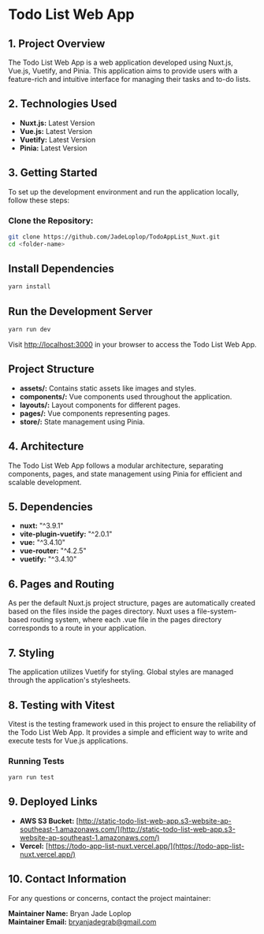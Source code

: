# Todo List Web App

## 1. Project Overview
The Todo List Web App is a web application developed using Nuxt.js, Vue.js, Vuetify, and Pinia. This application aims to provide users with a feature-rich and intuitive interface for managing their tasks and to-do lists.

## 2. Technologies Used
- **Nuxt.js:** Latest Version
- **Vue.js:** Latest Version
- **Vuetify:** Latest Version
- **Pinia:** Latest Version

## 3. Getting Started
To set up the development environment and run the application locally, follow these steps:

### Clone the Repository:
```bash
git clone https://github.com/JadeLoplop/TodoAppList_Nuxt.git
cd <folder-name>
```
## Install Dependencies
```bash
yarn install
```
## Run the Development Server
```bash
yarn run dev
```
Visit [http://localhost:3000](http://localhost:3000) in your browser to access the Todo List Web App.

## Project Structure
- **assets/:** Contains static assets like images and styles.
- **components/:** Vue components used throughout the application.
- **layouts/:** Layout components for different pages.
- **pages/:** Vue components representing pages.
- **store/:** State management using Pinia.

## 4. Architecture
The Todo List Web App follows a modular architecture, separating components, pages, and state management using Pinia for efficient and scalable development.

## 5. Dependencies
- **nuxt:** "^3.9.1"
- **vite-plugin-vuetify:** "^2.0.1"
- **vue:** "^3.4.10"
- **vue-router:** "^4.2.5"
- **vuetify:** "^3.4.10"

## 6. Pages and Routing
As per the default Nuxt.js project structure, pages are automatically created based on the files inside the pages directory. Nuxt uses a file-system-based routing system, where each .vue file in the pages directory corresponds to a route in your application.

## 7. Styling
The application utilizes Vuetify for styling. Global styles are managed through the application's stylesheets.

## 8. Testing with Vitest
Vitest is the testing framework used in this project to ensure the reliability of the Todo List Web App. It provides a simple and efficient way to write and execute tests for Vue.js applications.

### Running Tests
```bash
yarn run test
```
## 9. Deployed Links
- **AWS S3 Bucket:** [http://static-todo-list-web-app.s3-website-ap-southeast-1.amazonaws.com/](http://static-todo-list-web-app.s3-website-ap-southeast-1.amazonaws.com/)
- **Vercel:** [https://todo-app-list-nuxt.vercel.app/](https://todo-app-list-nuxt.vercel.app/)

## 10. Contact Information
For any questions or concerns, contact the project maintainer:

**Maintainer Name:** Bryan Jade Loplop  
**Maintainer Email:** bryanjadegrab@gmail.com

